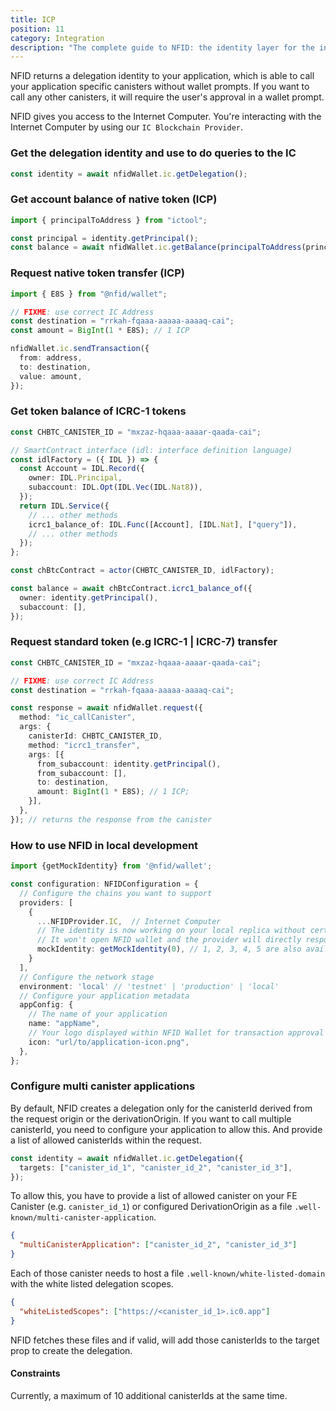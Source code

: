 ```yaml
---
title: ICP
position: 11
category: Integration
description: "The complete guide to NFID: the identity layer for the internet."
---
```


NFID returns a delegation identity to your application, which is able to call your application specific canisters without wallet prompts. If you want to call any other canisters, it will require the user's approval in a wallet prompt.

NFID gives you access to the Internet Computer. You're interacting with the Internet Computer by using our `IC Blockchain Provider`.

### Get the delegation identity and use to do queries to the IC

```typescript
const identity = await nfidWallet.ic.getDelegation();
```

### Get account balance of native token (ICP)

```typescript
import { principalToAddress } from "ictool";

const principal = identity.getPrincipal();
const balance = await nfidWallet.ic.getBalance(principalToAddress(principal));
```

### Request native token transfer (ICP)

```typescript
import { E8S } from "@nfid/wallet";

// FIXME: use correct IC Address
const destination = "rrkah-fqaaa-aaaaa-aaaaq-cai";
const amount = BigInt(1 * E8S); // 1 ICP

nfidWallet.ic.sendTransaction({
  from: address,
  to: destination,
  value: amount,
});
```

### Get token balance of ICRC-1 tokens

```typescript
const CHBTC_CANISTER_ID = "mxzaz-hqaaa-aaaar-qaada-cai";

// SmartContract interface (idl: interface definition language)
const idlFactory = ({ IDL }) => {
  const Account = IDL.Record({
    owner: IDL.Principal,
    subaccount: IDL.Opt(IDL.Vec(IDL.Nat8)),
  });
  return IDL.Service({
    // ... other methods
    icrc1_balance_of: IDL.Func([Account], [IDL.Nat], ["query"]),
    // ... other methods
  });
};

const chBtcContract = actor(CHBTC_CANISTER_ID, idlFactory);

const balance = await chBtcContract.icrc1_balance_of({
  owner: identity.getPrincipal(),
  subaccount: [],
});
```

### Request standard token (e.g ICRC-1 | ICRC-7) transfer

```typescript
const CHBTC_CANISTER_ID = "mxzaz-hqaaa-aaaar-qaada-cai";

// FIXME: use correct IC Address
const destination = "rrkah-fqaaa-aaaaa-aaaaq-cai";

const response = await nfidWallet.request({
  method: "ic_callCanister",
  args: {
    canisterId: CHBTC_CANISTER_ID,
    method: "icrc1_transfer",
    args: [{
      from_subaccount: identity.getPrincipal(),
      from_subaccount: [],
      to: destination,
      amount: BigInt(1 * E8S); // 1 ICP;
    }],
  },
}); // returns the response from the canister
```

### How to use NFID in local development

```typescript
import {getMockIdentity} from '@nfid/wallet';

const configuration: NFIDConfiguration = {
  // Configure the chains you want to support
  providers: [
    {
      ...NFIDProvider.IC,  // Internet Computer
      // The identity is now working on your local replica without certificate issues
      // It won't open NFID wallet and the provider will directly respond with that mocked identity
      mockIdentity: getMockIdentity(0), // 1, 2, 3, 4, 5 are also available
    }
  ],
  // Configure the network stage
  environment: 'local' // 'testnet' | 'production' | 'local'
  // Configure your application metadata
  appConfig: {
    // The name of your application
    name: "appName",
    // Your logo displayed within NFID Wallet for transaction approval and other interactions
    icon: "url/to/application-icon.png",
  },
};
```

### Configure multi canister applications

By default, NFID creates a delegation only for the canisterId derived from the request origin or the derivationOrigin.
If you want to call multiple canisterId, you need to configure your application to allow this. And provide a list of allowed canisterIds within the request.

```typescript
const identity = await nfidWallet.ic.getDelegation({
  targets: ["canister_id_1", "canister_id_2", "canister_id_3"],
});
```

To allow this, you have to provide a list of allowed canister on your FE Canister (e.g. `canister_id_1`) or configured DerivationOrigin as a file `.well-known/multi-canister-application`.

```json
{
  "multiCanisterApplication": ["canister_id_2", "canister_id_3"]
}
```

Each of those canister needs to host a file `.well-known/white-listed-domain` with the white listed delegation scopes.

```json
{
  "whiteListedScopes": ["https://<canister_id_1>.ic0.app"]
}
```

NFID fetches these files and if valid, will add those canisterIds to the target prop to create the delegation.

#### Constraints

Currently, a maximum of 10 additional canisterIds at the same time.
